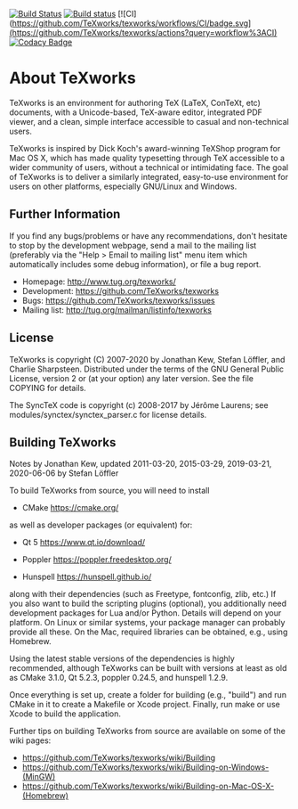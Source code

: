 [![Build Status](https://travis-ci.com/TeXworks/texworks.svg?branch=master)](https://travis-ci.com/TeXworks/texworks)
[![Build status](https://ci.appveyor.com/api/projects/status/eb4e9108blt0pehr?svg=true)](https://ci.appveyor.com/project/stloeffler/texworks)
[![CI](https://github.com/TeXworks/texworks/workflows/CI/badge.svg](https://github.com/TeXworks/texworks/actions?query=workflow%3ACI)
[![Codacy Badge](https://api.codacy.com/project/badge/Grade/b4e9f1a5159b4060a88dd72dc3803f54)](https://www.codacy.com/app/TeXworks/texworks?utm_source=github.com&amp;utm_medium=referral&amp;utm_content=TeXworks/texworks&amp;utm_campaign=Badge_Grade)

About TeXworks
==============

TeXworks is an environment for authoring TeX (LaTeX, ConTeXt, etc) documents,
with a Unicode-based, TeX-aware editor, integrated PDF viewer, and a clean,
simple interface accessible to casual and non-technical users.

TeXworks is inspired by Dick Koch's award-winning TeXShop program for Mac OS X,
which has made quality typesetting through TeX accessible to a wider community
of users, without a technical or intimidating face. The goal of TeXworks is to
deliver a similarly integrated, easy-to-use environment for users on other
platforms, especially GNU/Linux and Windows.

Further Information
-------------------

If you find any bugs/problems or have any recommendations, don't hesitate to
stop by the development webpage, send a mail to the mailing list (preferably via
the "Help > Email to mailing list" menu item which automatically includes some
debug information), or file a bug report.

- Homepage:     <http://www.tug.org/texworks/>
- Development:  <https://github.com/TeXworks/texworks>
- Bugs:         <https://github.com/TeXworks/texworks/issues>
- Mailing list: <http://tug.org/mailman/listinfo/texworks>

License
-------

TeXworks is copyright (C) 2007-2020 by Jonathan Kew, Stefan Löffler, and Charlie
Sharpsteen. Distributed under the terms of the GNU General Public License,
version 2 or (at your option) any later version.
See the file COPYING for details.

The SyncTeX code is copyright (c) 2008-2017 by Jérôme Laurens; see
modules/synctex/synctex_parser.c for license details.

Building TeXworks
-----------------

Notes by Jonathan Kew, updated 2011-03-20, 2015-03-29, 2019-03-21, 2020-06-06 by
Stefan Löffler

To build TeXworks from source, you will need to install

-   CMake <https://cmake.org/>

as well as developer packages (or equivalent) for:

-   Qt 5 <https://www.qt.io/download/>

-   Poppler <https://poppler.freedesktop.org/>

-   Hunspell <https://hunspell.github.io/>

along with their dependencies (such as Freetype, fontconfig, zlib, etc.) If you
also want to build the scripting plugins (optional), you additionally need
development packages for Lua and/or Python. Details will depend on your
platform. On Linux or similar systems, your package manager can probably provide
all these. On the Mac, required libraries can be obtained, e.g., using Homebrew.

Using the latest stable versions of the dependencies is highly recommended,
although TeXworks can be built with versions at least as old as CMake 3.1.0,
Qt 5.2.3, poppler 0.24.5, and hunspell 1.2.9.

Once everything is set up, create a folder for building (e.g., "build") and run
CMake in it to create a Makefile or Xcode project. Finally, run make or use
Xcode to build the application.

Further tips on building TeXworks from source are available on some of the wiki
pages:
- <https://github.com/TeXworks/texworks/wiki/Building>
- <https://github.com/TeXworks/texworks/wiki/Building-on-Windows-(MinGW)>
- <https://github.com/TeXworks/texworks/wiki/Building-on-Mac-OS-X-(Homebrew)>
